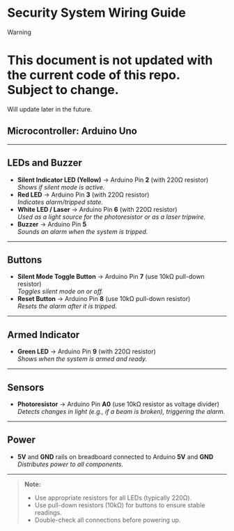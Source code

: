 # Security System Wiring Guide
>[!warning]
> # **This document is not updated with the current code of this repo. Subject to change.**
> Will update later in the future.


## Microcontroller: Arduino Uno

---

## LEDs and Buzzer

- **Silent Indicator LED (Yellow)** → Arduino Pin **2** (with 220Ω resistor)  
  *Shows if silent mode is active.*
- **Red LED** → Arduino Pin **3** (with 220Ω resistor)  
  *Indicates alarm/tripped state.*
- **White LED / Laser** → Arduino Pin **6** (with 220Ω resistor)  
  *Used as a light source for the photoresistor or as a laser tripwire.*
- **Buzzer** → Arduino Pin **5**  
  *Sounds an alarm when the system is tripped.*

---

## Buttons
- **Silent Mode Toggle Button** → Arduino Pin **7** (use 10kΩ pull-down resistor)  
  *Toggles silent mode on or off.*
- **Reset Button** → Arduino Pin **8** (use 10kΩ pull-down resistor)  
  *Resets the alarm after it is tripped.*

---

## Armed Indicator
- **Green LED** → Arduino Pin **9** (with 220Ω resistor)  
  *Shows when the system is armed and ready.*

---

## Sensors
- **Photoresistor** → Arduino Pin **A0** (use 10kΩ resistor as voltage divider)  
  *Detects changes in light (e.g., if a beam is broken), triggering the alarm.*

---

## Power
- **5V** and **GND** rails on breadboard connected to Arduino **5V** and **GND**  
  *Distributes power to all components.*

---

> **Note:**  
> - Use appropriate resistors for all LEDs (typically 220Ω).
> - Use pull-down resistors (10kΩ) for buttons to ensure stable readings.
> - Double-check all connections before powering up.

